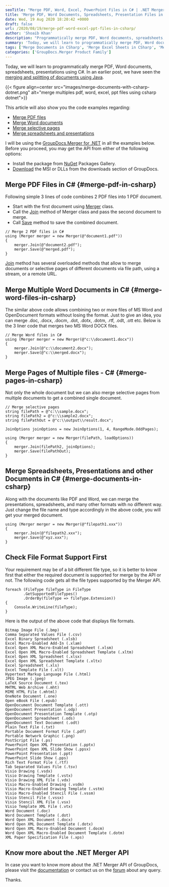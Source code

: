 ```yaml
---
seoTitle: "Merge PDF, Word, Excel, PowerPoint Files in C# | .NET Merger API"
title: 'Merge PDF, Word Documents, Spreadsheets, Presentation Files in C#'
date: Wed, 19 Aug 2020 18:20:42 +0000
draft: false
url: /2020/08/19/merge-pdf-word-excel-ppt-files-in-csharp/
author: 'Shoaib Khan'
description: "Programmatically merge PDF, Word documents, spreadsheets, presentation files within your .NET based applications using the Merger API by GroupDocs in C#."
summary: 'Today, we will learn to programmatically merge PDF, Word documents, spreadsheets, presentations using C#. In an earlier post, we have seen the [merging and splitting of documents using Java][1].'
tags: ['Merge Documents in CSharp', 'Merge Excel Sheets in CSharp', 'Merge PDF Files in CSharp', 'Merge PPT PPTX in CSharp', 'Merge Word Docs in CSharp']
categories: ['GroupDocs.Merger Product Family']
---
```


Today, we will learn to programmatically merge PDF, Word documents, spreadsheets, presentations using C#. In an earlier post, we have seen the [merging and splitting of documents using Java][2].



{{< figure align=center src="images/merge-documents-with-csharp-dotnet.png" alt="merge multiples pdf, word, excel, ppt files using csharp dotnet">}}


This article will also show you the code examples regarding:

*   [Merge PDF files][3]
*   [Merge Word documents][4]
*   [Merge selective pages][5]
*   [Merge spreadsheets and presentations][6]

I will be using the [GroupDocs.Merger for .NET][7] in all the examples below. Before you proceed, you may get the API from either of the following options:

*   Install the package from [NuGet][8] Packages Gallery.
*   [Download][9] the MSI or DLLs from the downloads section of GroupDocs.

## Merge PDF Files in C# {#merge-pdf-in-csharp}

Following simple 3 lines of code combines 2 PDF files into 1 PDF document.

*   Start with the first document using [Merger][10] class.
*   Call the [Join][11] method of Merger class and pass the second document to merge.
*   Call [Save][12] method to save the combined document.

```
// Merge 2 PDF files in C#
using (Merger merger = new Merger(@"document1.pdf"))
{
    merger.Join(@"document2.pdf");
    merger.Save(@"merged.pdf");
}
```

[Join][13] method has several overloaded methods that allow to merge documents or selective pages of different documents via file path, using a stream, or a remote URL.

## Merge Multiple Word Documents in C# {#merge-word-files-in-csharp}

The similar above code allows combining two or more files of MS Word and OpenDocument formats without losing the format. Just to give an idea, you can merge .doc, .docx, .docm, .dot, .dotx, .dotm, .rtf, .odt, .ott etc. Below is the 3 liner code that merges two MS Word DOCX files.

```
// Merge Word files in C#
using (Merger merger = new Merger(@"c:\\document1.docx"))
{
    merger.Join(@"c:\\document2.docx");
    merger.Save(@"c:\\merged.docx");
}
```

## Merge Pages of Multiple files - C# {#merge-pages-in-csharp}

Not only the whole document but we can also merge selective pages from multiple documents to get a combined single document.

```
// Merge selective pages
string filePath = @"c:\\sample.docx";
string filePath2 = @"c:\\sample2.docx";
string filePathOut = @"c:\\output\\result.docx";

JoinOptions joinOptions = new JoinOptions(1, 4, RangeMode.OddPages);

using (Merger merger = new Merger(filePath, loadOptions))
{
    merger.Join(filePath2, joinOptions);
    merger.Save(filePathOut);
}
```

## Merge Spreadsheets, Presentations and other Documents in C# {#merge-documents-in-csharp}

Along with the documents like PDF and Word, we can merge the presentations, spreadsheets, and many other formats with no different way. Just change the file name and type accordingly in the above code, you will get your merged document.

```
using (Merger merger = new Merger(@"filepath1.xxx"))
{
    merger.Join(@"filepath2.xxx");
    merger.Save(@"xyz.xxx");
}
```

## Check File Format Support First

Your requirement may be of a bit different file type, so it is better to know first that either the required document is supported for merge by the API or not. The following code gets all the file types supported by the Merger API.

```
foreach (FileType fileType in FileType
        .GetSupportedFileTypes()
        .OrderBy(fileType => fileType.Extension))
{
    Console.WriteLine(fileType);
}
```

Here is the output of the above code that displays file formats.

```
Bitmap Image File (.bmp)
Comma Separated Values File (.csv)
Excel Binary Spreadsheet (.xlsb)
Excel Macro-Enabled Add-In (.xlam)
Excel Open XML Macro-Enabled Spreadsheet (.xlsm)
Excel Open XML Macro-Enabled Spreadsheet Template (.xltm)
Excel Open XML Spreadsheet (.xlsx)
Excel Open XML Spreadsheet Template (.xltx)
Excel Spreadsheet (.xls)
Excel Template File (.xlt)
Hypertext Markup Language File (.html)
JPEG Image (.jpeg)
LaTeX Source Document (.tex)
MHTML Web Archive (.mht)
MIME HTML File (.mhtml)
OneNote Document (.one)
Open eBook File (.epub)
OpenDocument Document Template (.ott)
OpenDocument Presentation (.odp)
OpenDocument Presentation Template (.otp)
OpenDocument Spreadsheet (.ods)
OpenDocument Text Document (.odt)
Plain Text File (.txt)
Portable Document Format File (.pdf)
Portable Network Graphic (.png)
PostScript File (.ps)
PowerPoint Open XML Presentation (.pptx)
PowerPoint Open XML Slide Show (.ppsx)
PowerPoint Presentation (.ppt)
PowerPoint Slide Show (.pps)
Rich Text Format File (.rtf)
Tab Separated Values File (.tsv)
Visio Drawing (.vsdx)
Visio Drawing Template (.vstx)
Visio Drawing XML File (.vdx)
Visio Macro-Enabled Drawing (.vsdm)
Visio Macro-Enabled Drawing Template (.vstm)
Visio Macro-Enabled Stencil File (.vssm)
Visio Stencil File (.vssx)
Visio Stencil XML File (.vsx)
Visio Template XML File (.vtx)
Word Document (.doc)
Word Document Template (.dot)
Word Open XML Document (.docx)
Word Open XML Document Template (.dotx)
Word Open XML Macro-Enabled Document (.docm)
Word Open XML Macro-Enabled Document Template (.dotm)
XML Paper Specification File (.xps)
```

## Know more about the .NET Merger API

In case you want to know more about the .NET Merger API of GroupDocs, please visit the [documentation][14] or contact us on the [forum][15] about any query.

Thanks.







[1]: https://blog.groupdocs.com/2020/05/20/merge-pdf-word-excel-powerpoint-documents-in-java/
[2]: https://blog.groupdocs.com/2020/05/20/merge-pdf-word-excel-powerpoint-documents-in-java/
[3]: https://blog.groupdocs.com/2020/08/19/merge-pdf-word-excel-ppt-files-in-csharp/#merge-pdf-in-csharp
[4]: https://blog.groupdocs.com/2020/08/19/merge-pdf-word-excel-ppt-files-in-csharp/#merge-word-files-in-csharp
[5]: https://blog.groupdocs.com/2020/08/19/merge-pdf-word-excel-ppt-files-in-csharp/#merge-pages-in-csharp
[6]: https://blog.groupdocs.com/2020/08/19/merge-pdf-word-excel-ppt-files-in-csharp/#merge-documents-in-csharp
[7]: https://products.groupdocs.com/merger/net
[8]: https://www.nuget.org/packages/GroupDocs.Merger/
[9]: https://downloads.groupdocs.com/merger/net
[10]: https://apireference.groupdocs.com/merger/net/groupdocs.merger/merger
[11]: https://apireference.groupdocs.com/merger/net/groupdocs.merger/merger/methods/join/index
[12]: https://apireference.groupdocs.com/merger/net/groupdocs.merger/merger/methods/save/index
[13]: https://apireference.groupdocs.com/merger/net/groupdocs.merger/merger/methods/join/index
[14]: https://docs.groupdocs.com/merger/net/getting-started/
[15]: https://forum.groupdocs.com/c/merger

